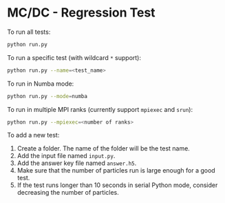 # MC/DC - Regression Test

To run all tests:

```bash
python run.py
```

To run a specific test (with wildcard `*` support):

```bash
python run.py --name=<test_name>
```

To run in Numba mode:

```bash
python run.py --mode=numba
```

To run in multiple MPI ranks (currently support `mpiexec` and `srun`):

```bash
python run.py --mpiexec=<number of ranks>
```

To add a new test:

1. Create a folder. The name of the folder will be the test name.
2. Add the input file named `input.py`.
3. Add the answer key file named `answer.h5`.
4. Make sure that the number of particles run is large enough for a good test.
5. If the test runs longer than 10 seconds in serial Python mode, consider decreasing the number of particles.
